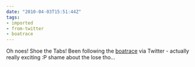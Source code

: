 ```yaml
---
date: "2010-04-03T15:51:44Z"
tags:
- imported
- from-twitter
- boatrace
---
```

Oh noes\! Shoe the Tabs\! Been following the [boatrace](/tags/boatrace) via Twitter - actually really exciting :P shame about the lose tho…
